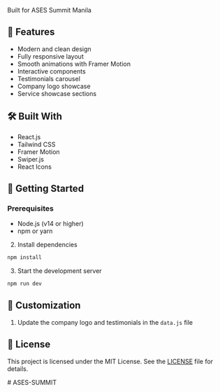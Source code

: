 

Built for ASES Summit Manila

## 🌟 Features

- Modern and clean design
- Fully responsive layout
- Smooth animations with Framer Motion
- Interactive components
- Testimonials carousel
- Company logo showcase
- Service showcase sections

## 🛠️ Built With

- React.js
- Tailwind CSS
- Framer Motion
- Swiper.js
- React Icons

## 🚀 Getting Started

### Prerequisites

- Node.js (v14 or higher)
- npm or yarn


2. Install dependencies
```bash
npm install
```

3. Start the development server
```bash
npm run dev
```



## 🎨 Customization

1. Update the company logo and testimonials in the `data.js` file

## 📝 License

This project is licensed under the MIT License. See the [LICENSE](LICENSE) file for details.




#   A S E S - S U M M I T  
 